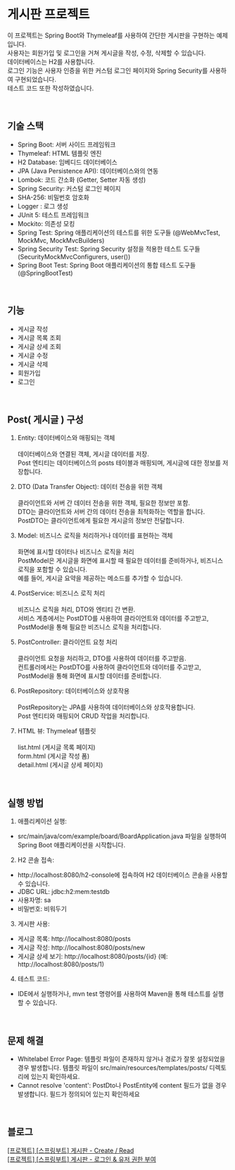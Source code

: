 # 게시판 프로젝트

이 프로젝트는 Spring Boot와 Thymeleaf를 사용하여 간단한 게시판을 구현하는 예제입니다.<br/>
사용자는 회원가입 및 로그인을 거쳐 게시글을 작성, 수정, 삭제할 수 있습니다.<br/>
데이터베이스는 H2를 사용합니다.<br/>
로그인 기능은 사용자 인증을 위한 커스텀 로그인 페이지와 Spring Security를 사용하여 구현되었습니다.<br/>
테스트 코드 또한 작성하였습니다.

<br/>

## 기술 스택

* Spring Boot: 서버 사이드 프레임워크
* Thymeleaf: HTML 템플릿 엔진
* H2 Database: 임베디드 데이터베이스
* JPA (Java Persistence API): 데이터베이스와의 연동
* Lombok: 코드 간소화 (Getter, Setter 자동 생성)
* Spring Security: 커스텀 로그인 페이지
* SHA-256: 비밀번호 암호화
* Logger : 로그 생성
* JUnit 5: 테스트 프레임워크
* Mockito: 의존성 모킹
* Spring Test: Spring 애플리케이션의 테스트를 위한 도구들 (@WebMvcTest, MockMvc, MockMvcBuilders)
* Spring Security Test: Spring Security 설정을 적용한 테스트 도구들 (SecurityMockMvcConfigurers, user())
* Spring Boot Test: Spring Boot 애플리케이션의 통합 테스트 도구들 (@SpringBootTest)

<br/>

## 기능

* 게시글 작성
* 게시글 목록 조회
* 게시글 상세 조회
* 게시글 수정
* 게시글 삭제
* 회원가입
* 로그인

<br/>

## Post( 게시글 ) 구성

1. Entity: 데이터베이스와 매핑되는 객체<br/><br/>
   데이터베이스와 연결된 객체, 게시글 데이터를 저장.<br/>
   Post 엔티티는 데이터베이스의 posts 테이블과 매핑되며, 게시글에 대한 정보를 저장합니다.


2. DTO (Data Transfer Object): 데이터 전송을 위한 객체<br/><br/>
   클라이언트와 서버 간 데이터 전송을 위한 객체, 필요한 정보만 포함.<br/>
   DTO는 클라이언트와 서버 간의 데이터 전송을 최적화하는 역할을 합니다.<br/> PostDTO는 클라이언트에게 필요한 게시글의 정보만 전달합니다.


3. Model: 비즈니스 로직을 처리하거나 데이터를 표현하는 객체<br/><br/>
   화면에 표시할 데이터나 비즈니스 로직을 처리<br/>
   PostModel은 게시글을 화면에 표시할 때 필요한 데이터를 준비하거나, 비즈니스 로직을 포함할 수 있습니다.<br/> 예를 들어, 게시글 요약을 제공하는 메소드를 추가할 수 있습니다.


4. PostService: 비즈니스 로직 처리<br/><br/>
   비즈니스 로직을 처리, DTO와 엔티티 간 변환.<br/>
   서비스 계층에서는 PostDTO를 사용하여 클라이언트와 데이터를 주고받고,<br/>PostModel을 통해 필요한 비즈니스 로직을 처리합니다.


5. PostController: 클라이언트 요청 처리<br/><br/>
   클라이언트 요청을 처리하고, DTO를 사용하여 데이터를 주고받음.<br/>
   컨트롤러에서는 PostDTO를 사용하여 클라이언트와 데이터를 주고받고,<br/> PostModel을 통해 화면에 표시할 데이터를 준비합니다.


6. PostRepository: 데이터베이스와 상호작용<br/><br/>
   PostRepository는 JPA를 사용하여 데이터베이스와 상호작용합니다.<br/> Post 엔티티와 매핑되어 CRUD 작업을 처리합니다.


7. HTML 뷰: Thymeleaf 템플릿<br/><br/>
   list.html (게시글 목록 페이지)<br/>
   form.html (게시글 작성 폼)<br/>
   detail.html (게시글 상세 페이지)

<br/>

## 실행 방법

1. 애플리케이션 실행:

* src/main/java/com/example/board/BoardApplication.java 파일을 실행하여 Spring Boot 애플리케이션을 시작합니다.

2. H2 콘솔 접속:

* http://localhost:8080/h2-console에 접속하여 H2 데이터베이스 콘솔을 사용할 수 있습니다.
* JDBC URL: jdbc:h2:mem:testdb
* 사용자명: sa
* 비밀번호: 비워두기

3. 게시판 사용:

* 게시글 목록: http://localhost:8080/posts
* 게시글 작성: http://localhost:8080/posts/new
* 게시글 상세 보기: http://localhost:8080/posts/{id} (예: http://localhost:8080/posts/1)

4. 테스트 코드:

* IDE에서 실행하거나, mvn test 명령어를 사용하여 Maven을 통해 테스트를 실행할 수 있습니다.

<br/>

## 문제 해결

* Whitelabel Error Page: 템플릿 파일이 존재하지 않거나 경로가 잘못 설정되었을 경우 발생합니다. 템플릿 파일이 src/main/resources/templates/posts/ 디렉토리에 있는지
  확인하세요.
* Cannot resolve 'content': PostDto나 PostEntity에 content 필드가 없을 경우 발생합니다. 필드가 정의되어 있는지 확인하세요

<br/>

## 블로그

[[프로젝트] [스프링부트] 게시판 - Create / Read](https://velog.io/@cock321/%ED%94%84%EB%A1%9C%EC%A0%9D%ED%8A%B8-%EC%8A%A4%ED%94%84%EB%A7%81%EB%B6%80%ED%8A%B8-%EA%B2%8C%EC%8B%9C%ED%8C%90)<br/>
[[프로젝트] [스프링부트] 게시판 - 로그인 & 유저 권한 부여](https://velog.io/@cock321/%ED%94%84%EB%A1%9C%EC%A0%9D%ED%8A%B8-%EC%8A%A4%ED%94%84%EB%A7%81%EB%B6%80%ED%8A%B8-%EA%B2%8C%EC%8B%9C%ED%8C%90-Create-Read)